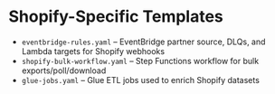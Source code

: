 # Shopify-Specific Templates

- `eventbridge-rules.yaml` – EventBridge partner source, DLQs, and Lambda targets for Shopify webhooks
- `shopify-bulk-workflow.yaml` – Step Functions workflow for bulk exports/poll/download
- `glue-jobs.yaml` – Glue ETL jobs used to enrich Shopify datasets
